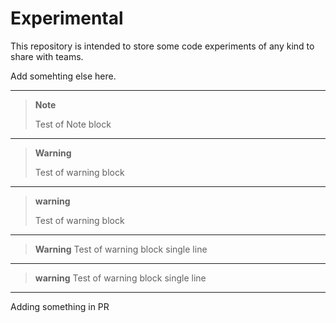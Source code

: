 # Experimental

This repository is intended to store some code experiments of any kind to share with teams.

Add somehting else here.

---
> **Note**
>
> Test of Note block
---
> **Warning**
>
> Test of warning block
---
> **warning**
>
> Test of warning block
---
> **Warning**
> Test of warning block single line
---
> **warning**
> Test of warning block single line
---

Adding something in PR
